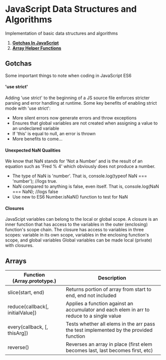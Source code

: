 # JavaScript Data Structures and Algorithms
  Implementation of basic data structures and algorithms
  
  1. **[Gotchas In JavaScript](#Gotchas)**
  2. **[Array Helper Functions](#Arrays)**

## Gotchas
  Some important things to note when coding in JavaScript ES6

#### 'use strict'
  Adding 'use strict' to the beginning of a JS source file enforces stricter parsing and error handling at runtime.
  Some key benefits of enabling strict mode with 'use strict':
  - More silent errors now generate errors and throw exceptions
  - Ensures that global variables are not created when assigning a value to an undeclared variable
  - If 'this' is equal to null, an error is thrown
  - More benefits to come...

#### Unexpected NaN Qualities
  We know that NaN stands for 'Not a Number' and is the result of an equation such as 'Fred % 4' which obviously does not produce a number.  

  - The type of NaN is 'number'.  That is, console.log(typeof NaN === 'number');  //logs true.
  - NaN compared to anything is false, even itself.  That is, console.log(NaN === NaN); //logs false
  - Use new to ES6 Number.isNaN() function to test for NaN


#### Closures
  JavaScipt variables can belong to the local or global scope.  A closure is an inner function that has access to the variables in the outer (enclosing) function's scope chain. The closure has access to variables in three scopes: variable in its own scope, variables in the enclosing function's scope, and global variables  Global variables can be made local (private) with closures. 


## Arrays

| Function (Array.prototype.<function>)                   |    Description                           |
| -------------------------------------- |   ----------------------------------------------------------------- |
| slice(start, end)   | Returns portion of array from start to end, end not included |
| reduce(callback[, initialValue])   | Applies a function against an accumulator and each elem in arr to reduce to a single value |
| every(callback, [, thisArg])   | Tests whether all elems in the arr pass the test implemented by the provided function |
| reverse()   | Reverses an array in place (first elem becomes last, last becomes first, etc) |
